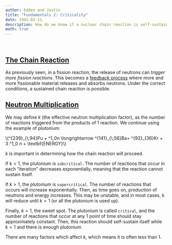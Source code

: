 ```yaml
---
author: Edden and Justin
title: "Fundamentals 2: Criticality"
date: 1942-02-11
description: How do we know if a nuclear chain reaction is self-sustaining? Do we have classifications for the behaviours of fissile material?
math: true
---
```


<br>

## <ins>The Chain Reaction</ins>
As previously seen, in a fission reaction, the release of neutrons can *trigger more fission reactions*. This becomes a <ins>feedback process</ins> where more and more fissionable material releases and absorbs neutrons. Under the correct conditions, a sustained chain reaction is possible.

## <ins>Neutron Multiplication</ins>
We may define $k$ (the effective neutron multiplication factor), as the number of reactions triggered from the products of 1 reaction. We continue using the example of plutonium:
<p>
\(^{239}_{\;94}Pu + ^1_0n \longrightarrow ^{141}_{\;56}Ba+ ^{92}_{36}Kr + 3 ^1_0 n + \textbf{ENERGY}\)
<p>

$k$ is important in determining how the chain reaction will proceed. 

If $k < 1$, the plutonium is `subcritical`. The number of reactions that occur in each “iteration” decreases exponentially, meaning that the reaction cannot sustain itself. 

If $k > 1$, the plutonium is `supercritical`. The number of reactions that occurs will increase exponentially. Then, as time goes on, production of neutrons and energy increases. This may be unstable, and in most cases, k will reduce until $k=1$ (or all the plutonium is used up).

Finally, $k = 1$, the sweet spot. The plutonium is called `critical`, and the number of reactions that occur at any 1 point of time should stay approximately constant. Then, this reaction should self-sustain itself while $k = 1$ and there is enough plutonium. 

There are many factors which affect $k$, which means it is often less than 1.